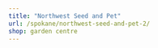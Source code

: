 ```yaml
---
title: "Northwest Seed and Pet"
url: /spokane/northwest-seed-and-pet-2/
shop: garden centre
---
```

